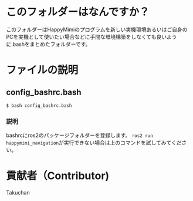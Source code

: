 # このフォルダーはなんですか？
このフォルダーはHappyMimiのプログラムを新しい実機環境あるいはご自身のPCを実機として使いたい場合などに手間な環境構築をしなくても良いように.bashをまとめたフォルダーです。

# ファイルの説明
## config_bashrc.bash
`$ bash config_bashrc.bash`

### 説明
bashrcにros2のパッケージフォルダーを登録します。
`ros2 run happymimi_navigation`が実行できない場合は上のコマンドを試してみてください。

# 貢献者（Contributor)
Takuchan

